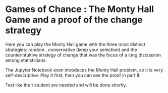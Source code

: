 # Games of Chance : The Monty Hall Game and a proof of the change strategy

Here you can play the Monty Hall game with the three most distinct strategies: random ,  conservative (keep your selection) and the counterintuitive strategy of change that was the focus of a long discussion  among statisticians. 

The Jupyter Notebook even introduces the Monty Hall problem, so it is very self-descriptive. Play it first, then you can see the proof in part II. 

Test like the t student are needed and will be done shortly.  



